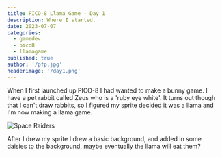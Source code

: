 ```yaml
---
title: PICO-8 Llama Game - Day 1
description: Where I started.
date: 2023-07-07
categories:
  - gamedev
  - pico8
  - llamagame
published: true
author: '/pfp.jpg'
headerimage: '/day1.png'
---
```


<!-- ![Text](image.webp) -->

When I first launched up PICO-8 I had wanted to make a bunny game. I have a pet rabbit called Zeus who is a 'ruby eye white'. It turns out though that I can't draw rabbits, so I figured my sprite decided it was a llama and I'm now making a llama game.

![Space Raiders](/day0.png)

After I drew my sprite I drew a basic background, and added in some daisies to the background, maybe eventually the llama will eat them?

